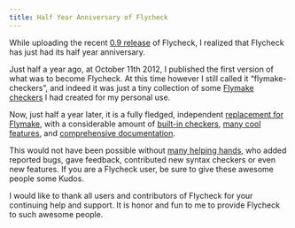 ```yaml
---
title: Half Year Anniversary of Flycheck
---
```


While uploading the recent [0.9 release][1] of Flycheck, I realized that Flycheck
has just had its half year anniversary.

Just half a year ago, at October 11th 2012, I published the first version of
what was to become Flycheck.  At this time however I still called it
“flymake-checkers”, and indeed it was just a tiny collection of some
[Flymake checkers][2] I had created for my personal use.

Now, just half a year later, it is a fully fledged, independent
[replacement for Flymake][3], with a considerable amount of
[built-in checkers][4], [many cool features][5], and [comprehensive
documentation][6].

This would not have been possible without [many helping hands][7], who added
reported bugs, gave feedback, contributed new syntax checkers or even new
features.  If you are a Flycheck user, be sure to give these awesome people some
Kudos.

I would like to thank all users and contributors of Flycheck for your continuing
help and support.  It is honor and fun to me to provide Flycheck to such awesome
people.

[1]: http://flycheck.readthedocs.org/en/0.17/manual/changes.html#apr-13-2013
[2]: https://github.com/flycheck/flycheck/tree/0.1
[3]: https://github.com/flycheck/flycheck/tree/0.9
[4]: https://github.com/flycheck/flycheck/blob/0.9/flycheck.el#L84
[5]: https://github.com/flycheck/flycheck/tree/0.9#features
[6]: http://flycheck.github.io/
[7]: https://github.com/flycheck/flycheck/tree/0.9#credits
